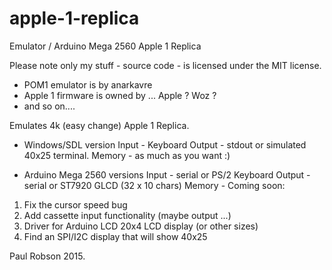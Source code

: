 # apple-1-replica
Emulator / Arduino Mega 2560 Apple 1 Replica

Please note only my stuff - source code - is licensed under the MIT license.

- POM1 emulator is by anarkavre
- Apple 1 firmware is owned by ... Apple ? Woz ? 
- and so on....

Emulates 4k (easy change) Apple 1 Replica.

- Windows/SDL version 
	Input - Keyboard
	Output - stdout or simulated 40x25 terminal.
	Memory - as much as you want :)

- Arduino Mega 2560 versions 
	Input - serial or PS/2 Keyboard
	Output - serial or ST7920 GLCD (32 x 10 chars)
	Memory - 
Coming soon:
	
1) 	Fix the cursor speed bug
2) 	Add cassette input functionality (maybe output ...)
3) 	Driver for Arduino LCD 20x4 LCD display (or other sizes)
4) 	Find an SPI/I2C display that will show 40x25

Paul Robson 2015.